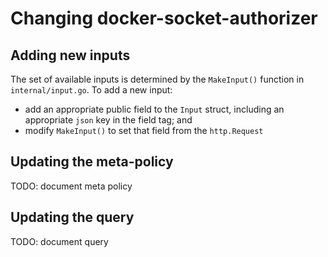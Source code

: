 # Changing docker-socket-authorizer

## Adding new inputs

The set of available inputs is determined by the `MakeInput()` function in `internal/input.go`. To add a new input:

- add an appropriate public field to the `Input` struct, including an appropriate `json` key in the field tag; and
- modify `MakeInput()` to set that field from the `http.Request`

## Updating the meta-policy

TODO: document meta policy

## Updating the query

TODO: document query
